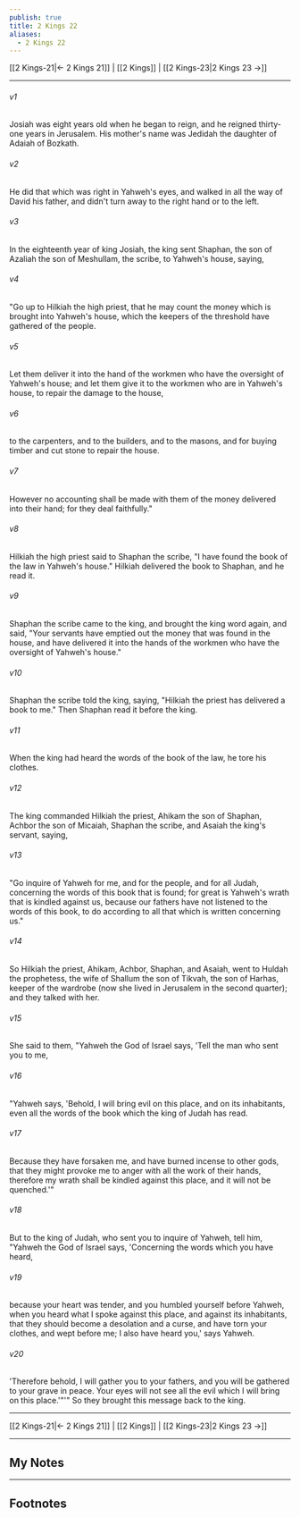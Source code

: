 ```yaml
---
publish: true
title: 2 Kings 22
aliases:
  - 2 Kings 22
---
```


[[2 Kings-21|← 2 Kings 21]] | [[2 Kings]] | [[2 Kings-23|2 Kings 23 →]]
***



###### v1 
Josiah was eight years old when he began to reign, and he reigned thirty-one years in Jerusalem. His mother's name was Jedidah the daughter of Adaiah of Bozkath. 

###### v2 
He did that which was right in Yahweh's eyes, and walked in all the way of David his father, and didn't turn away to the right hand or to the left. 

###### v3 
In the eighteenth year of king Josiah, the king sent Shaphan, the son of Azaliah the son of Meshullam, the scribe, to Yahweh's house, saying, 

###### v4 
"Go up to Hilkiah the high priest, that he may count the money which is brought into Yahweh's house, which the keepers of the threshold have gathered of the people. 

###### v5 
Let them deliver it into the hand of the workmen who have the oversight of Yahweh's house; and let them give it to the workmen who are in Yahweh's house, to repair the damage to the house, 

###### v6 
to the carpenters, and to the builders, and to the masons, and for buying timber and cut stone to repair the house. 

###### v7 
However no accounting shall be made with them of the money delivered into their hand; for they deal faithfully." 

###### v8 
Hilkiah the high priest said to Shaphan the scribe, "I have found the book of the law in Yahweh's house." Hilkiah delivered the book to Shaphan, and he read it. 

###### v9 
Shaphan the scribe came to the king, and brought the king word again, and said, "Your servants have emptied out the money that was found in the house, and have delivered it into the hands of the workmen who have the oversight of Yahweh's house." 

###### v10 
Shaphan the scribe told the king, saying, "Hilkiah the priest has delivered a book to me." Then Shaphan read it before the king. 

###### v11 
When the king had heard the words of the book of the law, he tore his clothes. 

###### v12 
The king commanded Hilkiah the priest, Ahikam the son of Shaphan, Achbor the son of Micaiah, Shaphan the scribe, and Asaiah the king's servant, saying, 

###### v13 
"Go inquire of Yahweh for me, and for the people, and for all Judah, concerning the words of this book that is found; for great is Yahweh's wrath that is kindled against us, because our fathers have not listened to the words of this book, to do according to all that which is written concerning us." 

###### v14 
So Hilkiah the priest, Ahikam, Achbor, Shaphan, and Asaiah, went to Huldah the prophetess, the wife of Shallum the son of Tikvah, the son of Harhas, keeper of the wardrobe (now she lived in Jerusalem in the second quarter); and they talked with her. 

###### v15 
She said to them, "Yahweh the God of Israel says, 'Tell the man who sent you to me, 

###### v16 
"Yahweh says, 'Behold, I will bring evil on this place, and on its inhabitants, even all the words of the book which the king of Judah has read. 

###### v17 
Because they have forsaken me, and have burned incense to other gods, that they might provoke me to anger with all the work of their hands, therefore my wrath shall be kindled against this place, and it will not be quenched.'" 

###### v18 
But to the king of Judah, who sent you to inquire of Yahweh, tell him, "Yahweh the God of Israel says, 'Concerning the words which you have heard, 

###### v19 
because your heart was tender, and you humbled yourself before Yahweh, when you heard what I spoke against this place, and against its inhabitants, that they should become a desolation and a curse, and have torn your clothes, and wept before me; I also have heard you,' says Yahweh. 

###### v20 
'Therefore behold, I will gather you to your fathers, and you will be gathered to your grave in peace. Your eyes will not see all the evil which I will bring on this place.'"'" So they brought this message back to the king.

***
[[2 Kings-21|← 2 Kings 21]] | [[2 Kings]] | [[2 Kings-23|2 Kings 23 →]]

---
## My Notes

---
## Footnotes